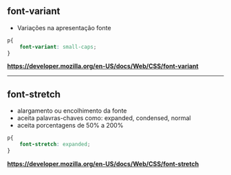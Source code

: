 ## font-variant

* Variações na apresentação fonte

```css
p{
    font-variant: small-caps;
}
```

**https://developer.mozilla.org/en-US/docs/Web/CSS/font-variant**

------------------------------------------------------------------

## font-stretch

* alargamento ou encolhimento da fonte
* aceita palavras-chaves como: expanded, condensed, normal
* aceita porcentagens de 50% a 200%

```css
p{
    font-stretch: expanded;
}
```

**https://developer.mozilla.org/en-US/docs/Web/CSS/font-stretch**
